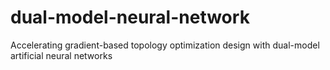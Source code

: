 # dual-model-neural-network
Accelerating gradient-based topology optimization design with dual-model artificial neural networks
